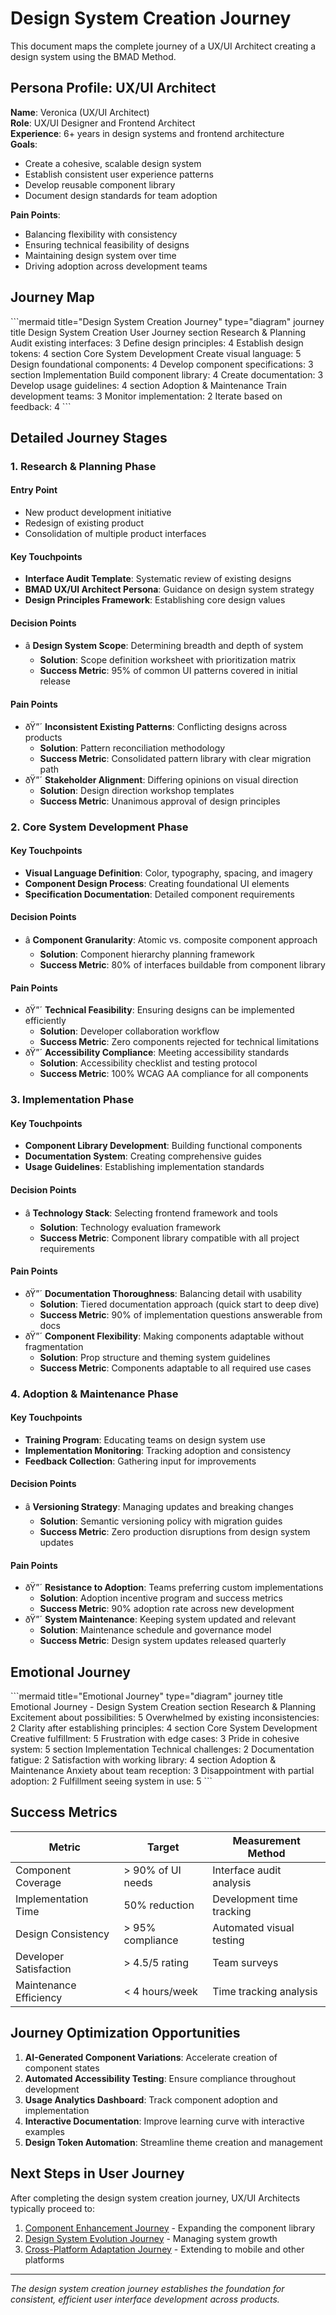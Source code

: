 ﻿# Design System Creation Journey

This document maps the complete journey of a UX/UI Architect creating a design system using the BMAD Method.

## Persona Profile: UX/UI Architect

**Name**: Veronica (UX/UI Architect)  
**Role**: UX/UI Designer and Frontend Architect  
**Experience**: 6+ years in design systems and frontend architecture  
**Goals**:
- Create a cohesive, scalable design system
- Establish consistent user experience patterns
- Develop reusable component library
- Document design standards for team adoption

**Pain Points**:
- Balancing flexibility with consistency
- Ensuring technical feasibility of designs
- Maintaining design system over time
- Driving adoption across development teams

## Journey Map

\```mermaid title="Design System Creation Journey" type="diagram"
journey
    title Design System Creation User Journey
    section Research & Planning
      Audit existing interfaces: 3
      Define design principles: 4
      Establish design tokens: 4
    section Core System Development
      Create visual language: 5
      Design foundational components: 4
      Develop component specifications: 3
    section Implementation
      Build component library: 4
      Create documentation: 3
      Develop usage guidelines: 4
    section Adoption & Maintenance
      Train development teams: 3
      Monitor implementation: 2
      Iterate based on feedback: 4
\```

## Detailed Journey Stages

### 1. Research & Planning Phase

#### Entry Point
- New product development initiative
- Redesign of existing product
- Consolidation of multiple product interfaces

#### Key Touchpoints
- **Interface Audit Template**: Systematic review of existing designs
- **BMAD UX/UI Architect Persona**: Guidance on design system strategy
- **Design Principles Framework**: Establishing core design values

#### Decision Points
- â­ **Design System Scope**: Determining breadth and depth of system
  - **Solution**: Scope definition worksheet with prioritization matrix
  - **Success Metric**: 95% of common UI patterns covered in initial release

#### Pain Points
- ðŸ”´ **Inconsistent Existing Patterns**: Conflicting designs across products
  - **Solution**: Pattern reconciliation methodology
  - **Success Metric**: Consolidated pattern library with clear migration path
- ðŸ”´ **Stakeholder Alignment**: Differing opinions on visual direction
  - **Solution**: Design direction workshop templates
  - **Success Metric**: Unanimous approval of design principles

### 2. Core System Development Phase

#### Key Touchpoints
- **Visual Language Definition**: Color, typography, spacing, and imagery
- **Component Design Process**: Creating foundational UI elements
- **Specification Documentation**: Detailed component requirements

#### Decision Points
- â­ **Component Granularity**: Atomic vs. composite component approach
  - **Solution**: Component hierarchy planning framework
  - **Success Metric**: 80% of interfaces buildable from component library

#### Pain Points
- ðŸ”´ **Technical Feasibility**: Ensuring designs can be implemented efficiently
  - **Solution**: Developer collaboration workflow
  - **Success Metric**: Zero components rejected for technical limitations
- ðŸ”´ **Accessibility Compliance**: Meeting accessibility standards
  - **Solution**: Accessibility checklist and testing protocol
  - **Success Metric**: 100% WCAG AA compliance for all components

### 3. Implementation Phase

#### Key Touchpoints
- **Component Library Development**: Building functional components
- **Documentation System**: Creating comprehensive guides
- **Usage Guidelines**: Establishing implementation standards

#### Decision Points
- â­ **Technology Stack**: Selecting frontend framework and tools
  - **Solution**: Technology evaluation framework
  - **Success Metric**: Component library compatible with all project requirements

#### Pain Points
- ðŸ”´ **Documentation Thoroughness**: Balancing detail with usability
  - **Solution**: Tiered documentation approach (quick start to deep dive)
  - **Success Metric**: 90% of implementation questions answerable from docs
- ðŸ”´ **Component Flexibility**: Making components adaptable without fragmentation
  - **Solution**: Prop structure and theming system guidelines
  - **Success Metric**: Components adaptable to all required use cases

### 4. Adoption & Maintenance Phase

#### Key Touchpoints
- **Training Program**: Educating teams on design system use
- **Implementation Monitoring**: Tracking adoption and consistency
- **Feedback Collection**: Gathering input for improvements

#### Decision Points
- â­ **Versioning Strategy**: Managing updates and breaking changes
  - **Solution**: Semantic versioning policy with migration guides
  - **Success Metric**: Zero production disruptions from design system updates

#### Pain Points
- ðŸ”´ **Resistance to Adoption**: Teams preferring custom implementations
  - **Solution**: Adoption incentive program and success metrics
  - **Success Metric**: 90% adoption rate across new development
- ðŸ”´ **System Maintenance**: Keeping system updated and relevant
  - **Solution**: Maintenance schedule and governance model
  - **Success Metric**: Design system updates released quarterly

## Emotional Journey

\```mermaid title="Emotional Journey" type="diagram"
journey
    title Emotional Journey - Design System Creation
    section Research & Planning
      Excitement about possibilities: 5
      Overwhelmed by existing inconsistencies: 2
      Clarity after establishing principles: 4
    section Core System Development
      Creative fulfillment: 5
      Frustration with edge cases: 3
      Pride in cohesive system: 5
    section Implementation
      Technical challenges: 2
      Documentation fatigue: 2
      Satisfaction with working library: 4
    section Adoption & Maintenance
      Anxiety about team reception: 3
      Disappointment with partial adoption: 2
      Fulfillment seeing system in use: 5
\```

## Success Metrics

| Metric | Target | Measurement Method |
|--------|--------|-------------------|
| Component Coverage | > 90% of UI needs | Interface audit analysis |
| Implementation Time | 50% reduction | Development time tracking |
| Design Consistency | > 95% compliance | Automated visual testing |
| Developer Satisfaction | > 4.5/5 rating | Team surveys |
| Maintenance Efficiency | < 4 hours/week | Time tracking analysis |

## Journey Optimization Opportunities

1. **AI-Generated Component Variations**: Accelerate creation of component states
2. **Automated Accessibility Testing**: Ensure compliance throughout development
3. **Usage Analytics Dashboard**: Track component adoption and implementation
4. **Interactive Documentation**: Improve learning curve with interactive examples
5. **Design Token Automation**: Streamline theme creation and management

## Next Steps in User Journey

After completing the design system creation journey, UX/UI Architects typically proceed to:

1. [Component Enhancement Journey](component-enhancement.md) - Expanding the component library
2. [Design System Evolution Journey](design-system-evolution.md) - Managing system growth
3. [Cross-Platform Adaptation Journey](cross-platform-adaptation.md) - Extending to mobile and other platforms

---

*The design system creation journey establishes the foundation for consistent, efficient user interface development across products.*
